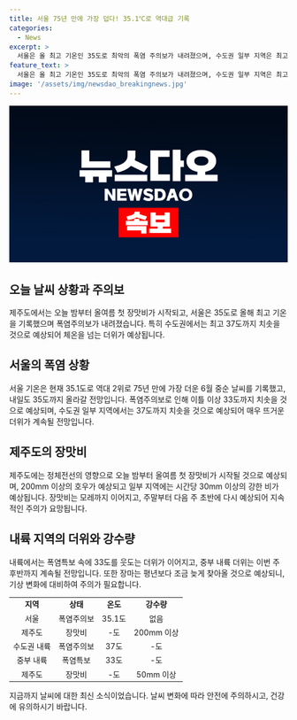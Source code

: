 ```yaml
---
title: 서울 75년 만에 가장 덥다! 35.1℃로 역대급 기록
categories:
  - News
excerpt: >
  서울은 올 최고 기온인 35도로 최악의 폭염 주의보가 내려졌으며, 수도권 일부 지역은 최고 37도까지 치솟는 등 체온보다 더 높은 심한 더위가 예상됩니다. 반면, 제주도는 오늘 밤부터 장맛비가 시작되어 최고 200mm 이상의 호우가 예상되는데, 주말부터 다음 주 초반까지 계속되며 지속적인 주의가 필요합니다. 
feature_text: >
  서울은 올 최고 기온인 35도로 최악의 폭염 주의보가 내려졌으며, 수도권 일부 지역은 최고 37도까지 치솟는 등 체온보다 더 높은 심한 더위가 예상됩니다. 반면, 제주도는 오늘 밤부터 장맛비가 시작되어 최고 200mm 이상의 호우가 예상되는데, 주말부터 다음 주 초반까지 계속되며 지속적인 주의가 필요합니다. 
image: '/assets/img/newsdao_breakingnews.jpg'
---
```


<p><img src="/assets/img/newsdao_breakingnews.jpg" alt="koreaapp 속보" /></p>

<h2 data-ke-size="size26">오늘 날씨 상황과 주의보</h2>

<p data-ke-size="size16">제주도에서는 오늘 밤부터 올여름 첫 장맛비가 시작되고, 서울은 35도로 올해 최고 기온을 기록했으며 폭염주의보가 내려졌습니다. 특히 수도권에서는 최고 37도까지 치솟을 것으로 예상되어 체온을 넘는 더위가 예상됩니다.</p>

<h2 data-ke-size="size26">서울의 폭염 상황</h2>

<p data-ke-size="size16">서울 기온은 현재 35.1도로 역대 2위로 75년 만에 가장 더운 6월 중순 날씨를 기록했고, 내일도 35도까지 올라갈 전망입니다. 폭염주의보로 인해 이틀 이상 33도까지 치솟을 것으로 예상되며, 수도권 일부 지역에서는 37도까지 치솟을 것으로 예상되어 매우 뜨거운 더위가 계속될 전망입니다.</p>

<h2 data-ke-size="size26">제주도의 장맛비</h2>

<p data-ke-size="size16">제주도에는 정체전선의 영향으로 오늘 밤부터 올여름 첫 장맛비가 시작될 것으로 예상되며, 200mm 이상의 호우가 예상되고 일부 지역에는 시간당 30mm 이상의 강한 비가 예상됩니다. 장맛비는 모레까지 이어지고, 주말부터 다음 주 초반에 다시 예상되어 지속적인 주의가 요망됩니다.</p>

<h2 data-ke-size="size26">내륙 지역의 더위와 강수량</h2>

<p data-ke-size="size16">내륙에서는 폭염특보 속에 33도를 웃도는 더위가 이어지고, 중부 내륙 더위는 이번 주 후반까지 계속될 전망입니다. 또한 장마는 평년보다 조금 늦게 찾아올 것으로 예상되니, 기상 변화에 대비하여 주의가 필요합니다.</p>

<table>
    <tbody>
        <tr>
            <td style="text-align: center; height: 17px;"><b>지역</b></td>
            <td style="text-align: center; height: 17px;"><b>상태</b></td>
            <td style="text-align: center; height: 17px;"><b>온도</b></td>
            <td style="text-align: center; height: 17px;"><b>강수량</b></td>
        </tr>
        <tr>
            <td style="text-align: center; height: 17px;">서울</td>
            <td style="text-align: center; height: 17px;">폭염주의보</td>
            <td style="text-align: center; height: 17px;">35.1도</td>
            <td style="text-align: center; height: 17px;">없음</td>
        </tr>
        <tr>
            <td style="text-align: center; height: 17px;">제주도</td>
            <td style="text-align: center; height: 17px;">장맛비</td>
            <td style="text-align: center; height: 17px;">-도</td>
            <td style="text-align: center; height: 17px;">200mm 이상</td>
        </tr>
        <tr>
            <td style="text-align: center; height: 17px;">수도권 내륙</td>
            <td style="text-align: center; height: 17px;">폭염주의보</td>
            <td style="text-align: center; height: 17px;">37도</td>
            <td style="text-align: center; height: 17px;">-도</td>
        </tr>
        <tr>
            <td style="text-align: center; height: 17px;">중부 내륙</td>
            <td style="text-align: center; height: 17px;">폭염특보</td>
            <td style="text-align: center; height: 17px;">33도</td>
            <td style="text-align: center; height: 17px;">-도</td>
        </tr>
        <tr>
            <td style="text-align: center; height: 17px;">제주도</td>
            <td style="text-align: center; height: 17px;">장맛비</td>
            <td style="text-align: center; height: 17px;">-도</td>
            <td style="text-align: center; height: 17px;">50mm 이상</td>
        </tr>
    </tbody>
</table>

<p data-ke-size="size16">지금까지 날씨에 대한 최신 소식이었습니다. 날씨 변화에 따라 안전에 주의하시고, 건강에 유의하시기 바랍니다.</p>

